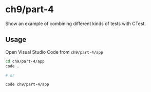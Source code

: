 # ch9/part-4

Show an example of combining different kinds of tests with CTest.

## Usage

Open Visual Studio Code from `ch9/part-4/app`

```bash
cd ch9/part-4/app
code .

# or

code ch9/part-4/app
```
